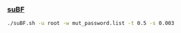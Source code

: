 ### [suBF](https://github.com/carlospolop/su-bruteforce)
```bash
./suBF.sh -u root -w mut_password.list -t 0.5 -s 0.003
```